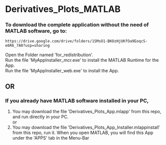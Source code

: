 # Derivatives_Plots_MATLAB

### To download the complete application without the need of MATLAB software, go to:

    https://drive.google.com/drive/folders/1SMsO1-BKOzHjUKfOa9EoqcS-e6R6_7A0?usp=sharing
  
Open the Folder named 'for_redistribution'.   
  Run the file 'MyAppInstaller_mcr.exe' to install the MATLAB Runtime for the App.   
  Run the file 'MyAppInstaller_web.exe' to install the App.   

## OR

### If you already have MATLAB software installed in your PC,
1) You may download the file 'Derivatives_Plots_App.mlapp' from this repo, and run directly in your PC.   
or   
2) You may download the file 'Derivatives_Plots_App_Installer.mlappinstall' from this repo, run it. When you open MATLAB, you will find this App under the 'APPS' tab in the Menu-Bar
